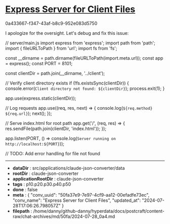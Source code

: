 # [Express Server for Client Files](https://claude.ai/chat/50fa37e9-7e97-4cf9-aa12-00efadfe73ec)

0a433667-f347-43af-b8c9-952e083d5750

 I apologize for the oversight. Let's debug and fix this issue:

// server/main.js
import express from 'express';
import path from 'path';
import { fileURLToPath } from 'url';
import fs from 'fs';

const __dirname = path.dirname(fileURLToPath(import.meta.url));
const app = express();
const PORT = 8101;

const clientDir = path.join(__dirname, '../client');

// Verify client directory exists
if (!fs.existsSync(clientDir)) {
  console.error(`Client directory not found: ${clientDir}`);
  process.exit(1);
}

app.use(express.static(clientDir));

// Log requests
app.use((req, res, next) => {
  console.log(`${req.method} ${req.url}`);
  next();
});

// Serve index.html for root path
app.get('/', (req, res) => {
  res.sendFile(path.join(clientDir, 'index.html'));
});

app.listen(PORT, () => console.log(`Server running on http://localhost:${PORT}`));

// TODO: Add error handling for file not found

---

* **dataDir** : src/applications/claude-json-converter/data
* **rootDir** : claude-json-converter
* **applicationRootDir** : claude-json-converter
* **tags** : p10.p20.p30.p40.p50
* **done** : false
* **meta** : {
  "conv_uuid": "50fa37e9-7e97-4cf9-aa12-00efadfe73ec",
  "conv_name": "Express Server for Client Files",
  "updated_at": "2024-07-28T17:06:26.798057Z"
}
* **filepath** : /home/danny/github-danny/hyperdata/docs/postcraft/content-raw/chat-archives/md/50fa/2024-07-28_0a4.md